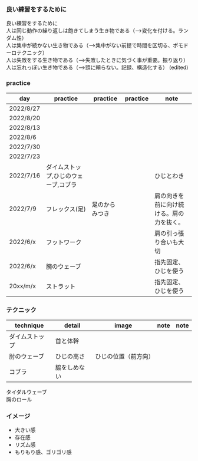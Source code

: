### 良い練習をするために

良い練習をするために  
人は同じ動作の繰り返しは飽きてしまう生き物である（-->変化を付ける。ランダム性）  
人は集中が続かない生き物である（-->集中がない前提で時間を区切る、ポモドーロテクニック）  
人は失敗をする生き物である（-->失敗したときに気づく事が重要。振り返り）  
人は忘れっぽい生き物である（-->頭に頼らない。記録、構造化する） (edited)   

### practice

|  day  |  practice  |  practice  |  practice  |  note  |
| ---- | ---- | ---- | ---- | ---- |
|  2022/8/27  |    |    |    |    |
|  2022/8/20  |    |    |    |    |
|  2022/8/13  |    |    |    |    |
|  2022/8/6  |    |    |    |    |
|  2022/7/30  |    |    |    |    |
|  2022/7/23  |    |    |    |    |
|  2022/7/16  |  ダイムストップ,ひじのウェーブ,コブラ  |    |    |  ひじとわき  |
|  2022/7/9  |  フレックス(足)  |  足のからみつき  |    |  肩の向きを前に向け続ける。肩の力を抜く。  |
|  2022/6/x  |  フットワーク  |    |    |  肩の引っ張り合いも大切  |
|  2022/6/x  |  腕のウェーブ  |    |    |  指先固定、ひじを使う  |
|  20xx/m/x  |  ストラット  |    |    |  指先固定、ひじを使う  |

### テクニック

|  technique  |  detail  |  image  |  note  |  note  |
| ---- | ---- | ---- | ---- | ---- |
|  ダイムストップ  |  首と体幹  |    |    |    |
|  肘のウェーブ  |  ひじの高さ  |  ひじの位置（前方向）  |    |    |
|  コブラ  |  脇をしめない  |    |    |    |
タイダルウェーブ  
胸のロール  

### イメージ

- 大きい感
- 存在感
- リズム感
- もりもり感、ゴリゴリ感
